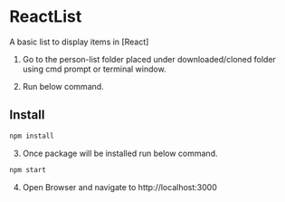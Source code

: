 
# ReactList

A basic list to display items in [React]

1. Go to the person-list folder placed under downloaded/cloned folder using cmd prompt or terminal window.

2. Run below command.

## Install

```bash
npm install
```

3. Once package will be installed run below command.

```bash
npm start
```

4. Open Browser and navigate to http://localhost:3000


